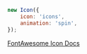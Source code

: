 ```js
new Icon({
	icon: 'icons',
	animation: 'spin',
});
```

[FontAwesome Icon Docs](https://fontawesome.com/search?m=free&s=solid%2Cregular%2Cbrands)
